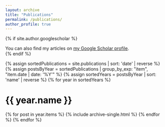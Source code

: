```yaml
---
layout: archive
title: "Publications"
permalink: /publications/
author_profile: true
---
```


{% if site.author.googlescholar %}
  <div class="wordwrap">You can also find my articles on <a href="{{site.author.googlescholar}}">my Google Scholar profile</a>.</div>
{% endif %}

{% assign sortedPublications = site.publications | sort: 'date' | reverse %}
{% assign postsByYear = sortedPublications | group_by_exp: "item", "item.date | date: '%Y'" %}
{% assign sortedYears = postsByYear | sort: 'name' | reverse %}
{% for year in sortedYears %}
  <h1 class="archive__subtitle" style="color: black;">{{ year.name }}</h1>
  {% for post in year.items %}
    {% include archive-single.html %}
  {% endfor %}
{% endfor %}
